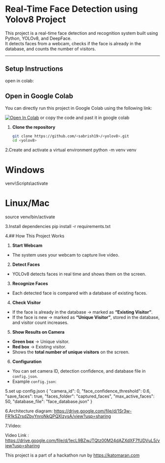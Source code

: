# Real-Time Face Detection using Yolov8 Project

This project is a real-time face detection and recognition system built using Python, YOLOv8, and DeepFace.  
It detects faces from a webcam, checks if the face is already in the database, and counts the number of  visitors.

---

## Setup Instructions
open in colab:
## Open in Google Colab

You can directly run this project in Google Colab using the following link:

[![Open In Colab](https://colab.research.google.com/assets/colab-badge.svg)](https://colab.research.google.com/github/Sabrish19/yolov8/blob/main/facedetection_Yolov8.ipynb)
or 
copy the code and past it in google colab
1. **Clone the repository**
   ```bash
   git clone https://github.com/<sabrish19>/<yolov8>.git
   cd <yolov8>
2.Create and activate a virtual environment
python -m venv venv
# Windows
venv\Scripts\activate
# Linux/Mac
source venv/bin/activate

3.Install dependencies
pip install -r requirements.txt

4.## How This Project Works

   1. **Start Webcam**  
   - The system uses your webcam to capture live video.

   2. **Detect Faces**  
   - YOLOv8 detects faces in real time and shows them on the screen.

   3. **Recognize Faces**  
   - Each detected face is compared with a database of existing faces.

   4. **Check Visitor**  
   - If the face is already in the database → marked as **“Existing Visitor”**.  
   - If the face is new → marked as **“Unique Visitor”**, stored in the database, and visitor count increases.

   5. **Show Results on Camera**  
   - **Green box** → Unique visitor.  
   - **Red box** → Existing visitor.  
   - Shows the **total number of unique visitors** on the screen.

   6. **Configuration**  
   - You can set camera ID, detection confidence, and database file in `config.json`.  
   - Example `config.json`:

5.set up config.json
{
    "camera_id": 0,
    "face_confidence_threshold": 0.6,
    "save_faces": true,
    "faces_folder": "captured_faces",
    "max_active_faces": 50,
    "database_file": "face_database.json"
}

6.Architecture diagram:
https://drive.google.com/file/d/1Sr3w-FR1kSZrsdZbyYnroNkQPQXlzysA/view?usp=sharing

7.Video:

Video Link : https://drive.google.com/file/d/1ecL9BZwJTQtz00M24dAZXdXF7fUDVuL5/view?usp=sharing

This project is a part of a hackathon run by https://katomaran.com
